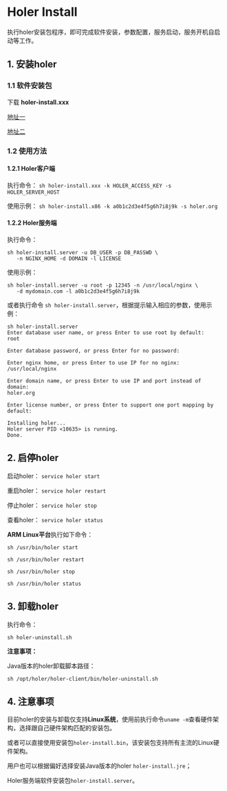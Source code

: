 # Holer Install

执行holer安装包程序，即可完成软件安装，参数配置，服务启动，服务开机自启动等工作。

## 1. 安装holer

### 1.1 软件安装包

下载 **holer-install.xxx**

[地址一](https://github.com/wisdom-projects/holer-install/releases)

[地址二](https://pan.baidu.com/s/1APDAaaaQxTa71IR2hDjIaA#list/path=%2Fsharelink2808252679-1014620033513253%2Fholer%2Fholer-client%2Finstall&parentPath=%2Fsharelink2808252679-1014620033513253)

### 1.2 使用方法

#### 1.2.1 Holer客户端
执行命令： `sh holer-install.xxx -k HOLER_ACCESS_KEY -s HOLER_SERVER_HOST`

使用示例：
`sh holer-install.x86 -k a0b1c2d3e4f5g6h7i8j9k -s holer.org`

#### 1.2.2 Holer服务端
执行命令：
```
sh holer-install.server -u DB_USER -p DB_PASSWD \
   -n NGINX_HOME -d DOMAIN -l LICENSE
```

使用示例：
```
sh holer-install.server -u root -p 12345 -n /usr/local/nginx \
   -d mydomain.com -l a0b1c2d3e4f5g6h7i8j9k
```

或者执行命令 `sh holer-install.server`，根据提示输入相应的参数，使用示例：
```
sh holer-install.server
Enter database user name, or press Enter to use root by default:
root

Enter database password, or press Enter for no password:

Enter nginx home, or press Enter to use IP for no nginx:
/usr/local/nginx

Enter domain name, or press Enter to use IP and port instead of domain:
holer.org

Enter license number, or press Enter to support one port mapping by default:

Installing holer...
Holer server PID <10635> is running.
Done.
```

## 2. 启停holer
启动holer：
`service holer start`

重启holer：
`service holer restart`

停止holer：
`service holer stop`

查看holer：
`service holer status`

**ARM Linux平台**执行如下命令：

`sh /usr/bin/holer start`

`sh /usr/bin/holer restart`

`sh /usr/bin/holer stop`

`sh /usr/bin/holer status`

## 3. 卸载holer
执行命令：

`sh holer-uninstall.sh`

**注意事项：**

Java版本的holer卸载脚本路径：

`sh /opt/holer/holer-client/bin/holer-uninstall.sh`

## 4. 注意事项
目前holer的安装与卸载仅支持**Linux系统**，使用前执行命令`uname -m`查看硬件架构，选择跟自己硬件架构匹配的安装包。

或者可以直接使用安装包`holer-install.bin`，该安装包支持所有主流的Linux硬件架构。

用户也可以根据偏好选择安装Java版本的holer `holer-install.jre`；

Holer服务端软件安装包`holer-install.server`。

